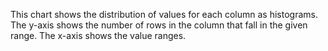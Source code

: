 This chart shows the distribution of values for each column as histograms. The y-axis shows the number of rows in the column that fall in the given range. The x-axis shows the value ranges.
